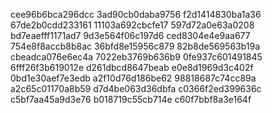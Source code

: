 cee96b6bca296dcc
3ad90cb0daba9756
f2d1414830ba1a36
67de2b0cdd233161
11103a692cbcfe17
597d72a0e63a0208
bd7eaefff1171ad7
9d3e564f06c197d6
ced8304e4e9aa677
754e8f8accb8b8ac
36bfd8e15956c879
82b8de569563b19a
cbeadca076e6ec4a
7022eb3769b636b9
0fe937c601491845
6fff26f3b619012e
d261dbcd8647beab
e0e8d1969d3c402f
0bd1e30aef7e3edb
a2f10d76d186be62
98818687c74cc89a
a2c65c01170a8b59
d7d4be063d36dbfa
c0366f2ed399636c
c5bf7aa45a9d3e76
b018719c55cb714e
c60f7bbf8a3e164f
